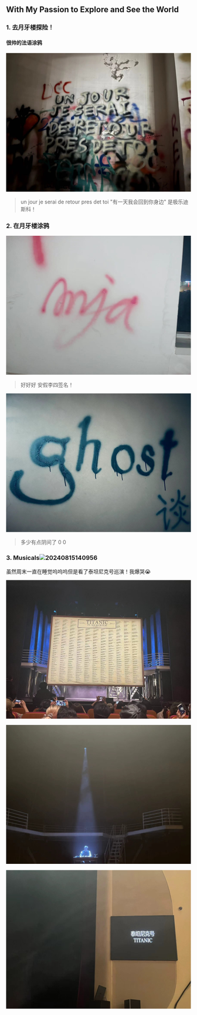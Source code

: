 ## With My Passion to Explore and See the World

### 1. 去月牙楼探险！

#### 很帅的法语涂鸦

![mon amour](./assets/img/illcomebackonedayfrance.jpeg)

> un jour je serai de retour pres det toi "有一天我会回到你身边"
> 是极乐迪斯科！


### 2. 在月牙楼涂鸦


![mon amour](./assets/img/anja.jpeg)

> 好好好 安假李四签名！

![mon amour](./assets/img/ghost.jpeg)
> 多少有点阴间了 0 0

### 3. Musicals![20240815140956](https://raw.githubusercontent.com/AnyaReese/PicGooo/main/images/20240815140956.png)

虽然周末一直在睡觉呜呜呜但是看了泰坦尼克号巡演！我爆哭😭

![](./assets/img/titanic1.jpeg)

![](./assets/img/titanic2.jpeg)

![](./assets/img/titanic3.jpeg)
